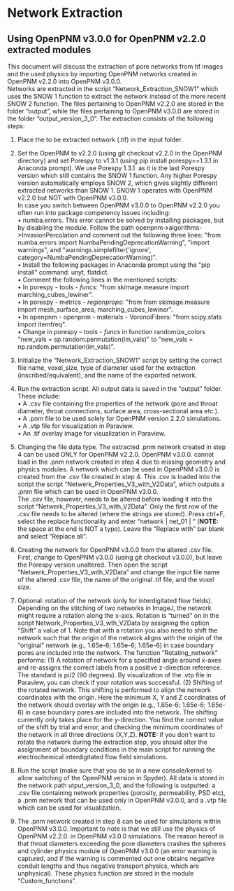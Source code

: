 # Network Extraction 
## Using OpenPNM v3.0.0 for OpenPNM v2.2.0 extracted modules

This document will discuss the extraction of pore networks from tif images and the used physics by importing OpenPNM networks created in OpenPNM v2.2.0 into OpenPNM v3.0.0.\
Networks are extracted in the script “Network_Extraction_SNOW1” which uses the SNOW 1 function to extract the network instead of the more recent SNOW 2 function. The files pertaining to OpenPNM v2.2.0 are stored in the folder “output”, while the files pertaining to OpenPNM v3.0.0 are stored in the folder “output_version_3_0”. The extraction consists of the following steps:
1.  Place the to be extracted network (.tif) in the input folder.

2.	Set the OpenPNM to v2.2.0 (using git checkout v2.2.0 in the OpenPNM directory) and set Porespy to v1.3.1 (using pip install porespy==1.3.1 in Anaconda prompt). We use Porespy 1.3.1. as it is the last Porespy version which still contains the SNOW 1 function. Any higher Porespy version automatically employs SNOW 2, which gives slightly different extracted networks than SNOW 1. SNOW 1 operates with OpenPNM v2.2.0 but NOT with OpenPNM v3.0.0.\
In case you switch between OpenPNM v3.0.0 to OpenPNM v2.2.0 you often run into package competency issues including:\
    •	numba.errors. This error cannot be solved by installing packages, but by disabling the module. Follow the path openpnm->algorithms->InvasionPercolation and comment out the following three lines: "from numba.errors import NumbaPendingDeprecationWarning", "import warnings", and "warnings.simplefilter('ignore', category=NumbaPendingDeprecationWarning)".\
    •	Install the following packages in Anaconda prompt using the "pip install" command: unyt, flatdict.\
    •   Comment the following lines in the mentioned scripts:\
        •	In porespy - tools - _funcs_: "from skimage.measure import marching_cubes_lewiner".\
        •	In porespy - metrics - _regionprops_: "from from skimage.measure import mesh_surface_area, marching_cubes_lewiner".\
        •	In openpnm - openpnm - materials - VoronoiFibers: "from scipy.stats import itemfreq".\
    •   Change in porespy – tools - _funcs_ in function randomize_colors "new_vals = sp.random.permutation(im_vals)" to "new_vals = np.random.permutation(im_vals)".

3.	Initialize the “Network_Extraction_SNOW1” script by setting the correct file name, voxel_size, type of diameter used for the extraction (inscribed/equivalent), and the name of the exported network.

4.	Run the extraction script. All output data is saved in the “output” folder. These include:\
    •   A .csv file containing the properties of the network (pore and throat diameter, throat connections, surface area, cross-sectional area etc.).\
    •   A .pnm file to be used solely for OpenPNM version 2.2.0 simulations.\
    •   A .vtp file for visualization in Paraview.\
    •   An .tif overlay image for visualization in Paraview.

5.	Changing the file data type. The extracted .pnm network created in step 4 can be used ONLY for OpenPNM v2.2.0. OpenPNM v3.0.0. cannot load in the .pnm network created in step 4 due to missing geometry and physics modules. A network which can be used in OpenPNM v3.0.0 is created from the .csv file created in step 4. This .csv is loaded into the script the script “Netwerk_Properties_V3_with_V2Data”, which outputs a .pnm file which can be used in OpenPNM v3.0.0.\
    The .csv file, however, needs to be altered before loading it into the script “Netwerk_Properties_V3_with_V2Data”. Only the first row of the .csv file needs to be altered (where the strings are stored). Press ctrl+F, select the replace functionality and enter  “network | net_01 | “ (**NOTE:** the space at the end is NOT a typo). Leave the “Replace with” bar blank and select “Replace all”.

6.	Creating the network for OpenPNM v3.0.0 from the altered .csv file. First, change to OpenPNM v3.0.0 (using git checkout v3.0.0), but leave the Porespy version unaltered. Then open the script “Netwerk_Properties_V3_with_V2Data” and change the input file name of the altered .csv file, the name of the original .tif file, and the voxel size.

7.	Optional: rotation of the network (only for interdigitated flow fields). Depending on the stitching of two networks in ImageJ, the network might require a rotation along the x-axis. Rotation is “turned” on in the script Network_Properties_V3_wth_V2Data by assigning the option “Shift” a value of 1. Note that with a rotation you also need to shift the network such that the origin of the network aligns with the origin of the “original” network (e.g., 1.65e-6; 1.65e-6; 1.65e-6) in case boundary pores are included into the network. The function “Rotating_network” performs: (1) A rotation of network for a specified angle around x-axes and re-assigns the correct labels from a positive z-direction reference. The standard is pi/2 (90 degrees). By visualization of the .vtp file in Paraview, you can check if your rotation was successful. (2) Shifting of the rotated network. This shifting is performed to align the network coordinates with the origin. Here the minimum X, Y and Z coordinates of the network should overlay with the origin (e.g., 1.65e-6; 1.65e-6; 1.65e-6) in case boundary pores are included into the network. The shifting currently only takes place for the y-direction. You find the correct value of the shift by trial and error, and checking the minimum coordinates of the network in all three directions (X,Y,Z). **NOTE:** if you don’t want to rotate the network during the extraction step, you should alter the assignment of boundary conditions in the main script for running the electrochemical interdigitated flow field simulations.

8.	Run the script (make sure that you do so in a new console/kernel to allow switching of the OpenPNM version in Spyder). All data is stored in the network path utput_version_3_0, and the following is outputted: a .csv file containing network properties (porosity, permeability, PSD etc), a .pnm network that can be used only in OpenPNM v3.0.0, and a .vtp file which can be used for visualization.

9.	The .pnm network created in step 8 can be used for simulations within OpenPNM v3.0.0. Important to note is that we still use the physics of OpenPNM v2.2.0. in OpenPNM v3.0.0 simulations. The reason hereof is that throat diameters exceeding the pore diameters crashes the spheres and cylinder physics module of OpenPNM v3.0.0 (an error warning is captured, and if the warning is commented out one obtains negative conduit lengths and thus negative transport physics, which are unphysical). These physics function are stored in the module “Custom_functions”.
